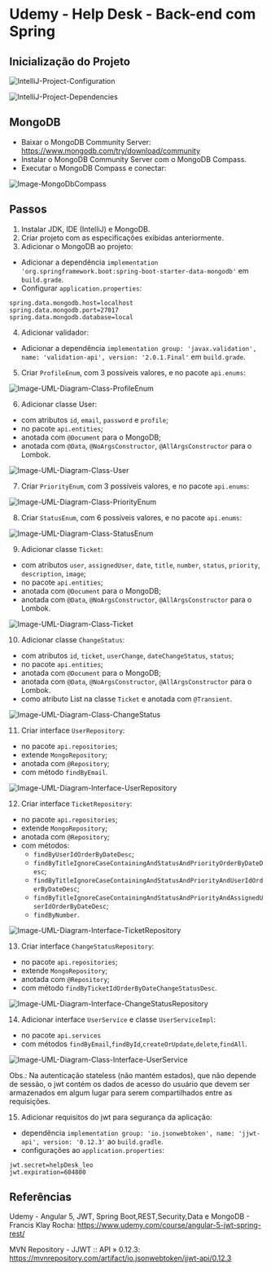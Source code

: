 # Udemy - Help Desk - Back-end com Spring

## Inicialização do Projeto
![IntelliJ-Project-Configuration](imgs/IntelliJ-Spring-Initializr-1.jpg)

![IntelliJ-Project-Dependencies](imgs/IntelliJ-Spring-Initializr-2.jpg)


## MongoDB
- Baixar o MongoDB Community Server: https://www.mongodb.com/try/download/community
- Instalar o MongoDB Community Server com o MongoDB Compass.
- Executar o MongoDB Compass e conectar:

![Image-MongoDbCompass](imgs/MongoDbCompass.jpg)


## Passos
1. Instalar JDK, IDE (IntelliJ) e MongoDB.
2. Criar projeto com as especificações exibidas anteriormente.
3. Adicionar o MongoDB ao projeto:
- Adicionar a dependência `implementation 'org.springframework.boot:spring-boot-starter-data-mongodb'` em `build.grade`.
- Configurar `application.properties`:
```properties
spring.data.mongodb.host=localhost
spring.data.mongodb.port=27017
spring.data.mongodb.database=local
```
4. Adicionar validador:
- Adicionar a dependência `implementation group: 'javax.validation', name: 'validation-api', version: '2.0.1.Final'` em `build.grade`.
5. Criar `ProfileEnum`, com 3 possíveis valores, e no pacote `api.enums`:

![Image-UML-Diagram-Class-ProfileEnum](imgs/UML-Diagram-Class-ProfileEnum.jpg)

6. Adicionar classe User:
- com atributos `id`, `email`, `password` e `profile`;
- no pacote `api.entities`;
- anotada com `@Document` para o MongoDB;
- anotada com `@Data`, `@NoArgsConstructor`, `@AllArgsConstructor` para o Lombok.

![Image-UML-Diagram-Class-User](imgs/UML-Diagram-Class-User.jpg)

7. Criar `PriorityEnum`, com 3 possíveis valores, e no pacote `api.enums`:

![Image-UML-Diagram-Class-PriorityEnum](imgs/UML-Diagram-Class-PriorityEnum.jpg)

8. Criar `StatusEnum`, com 6 possíveis valores, e no pacote `api.enums`:

![Image-UML-Diagram-Class-StatusEnum](imgs/UML-Diagram-Class-StatusEnum.jpg)

9. Adicionar classe `Ticket`:
- com atributos `user`, `assignedUser`, `date`, `title`, `number`, `status`, `priority`, `description`, `image`;
- no pacote `api.entities`;
- anotada com `@Document` para o MongoDB;
- anotada com `@Data`, `@NoArgsConstructor`, `@AllArgsConstructor` para o Lombok.

![Image-UML-Diagram-Class-Ticket](imgs/UML-Diagram-Class-Ticket.jpg)

10. Adicionar classe `ChangeStatus`:
- com atributos `id`, `ticket`, `userChange`, `dateChangeStatus`, `status`;
- no pacote `api.entities`;
- anotada com `@Document` para o MongoDB;
- anotada com `@Data`, `@NoArgsConstructor`, `@AllArgsConstructor` para o Lombok.
- como atributo List na classe `Ticket` e anotada com `@Transient`.

![Image-UML-Diagram-Class-ChangeStatus](imgs/UML-Diagram-Class-ChangeStatus.jpg)

11. Criar interface `UserRepository`:
- no pacote `api.repositories`;
- extende `MongoRepository`;
- anotada com `@Repository`;
- com método `findByEmail`.

![Image-UML-Diagram-Interface-UserRepository](imgs/UML-Diagram-Interface-UserRepository.jpg)

12. Criar interface `TicketRepository`:
- no pacote `api.repositories`;
- extende `MongoRepository`;
- anotada com `@Repository`;
- com métodos:
    * `findByUserIdOrderByDateDesc`;
    * `findByTitleIgnoreCaseContainingAndStatusAndPriorityOrderByDateDesc`;
    * `findByTitleIgnoreCaseContainingAndStatusAndPriorityAndUserIdOrderByDateDesc`;
    * `findByTitleIgnoreCaseContainingAndStatusAndPriorityAndAssignedUserIdOrderByDateDesc`;
    * `findByNumber`.

![Image-UML-Diagram-Interface-TicketRepository](imgs/UML-Diagram-Interface-TicketRepository.jpg)

13. Criar interface `ChangeStatusRepository`:
- no pacote `api.repositories`;
- extende `MongoRepository`;
- anotada com `@Repository`;
- com método `findByTicketIdOrderByDateChangeStatusDesc`.

![Image-UML-Diagram-Interface-ChangeStatusRepository](imgs/UML-Diagram-Interface-ChangeStatusRepository.jpg)

14. Adicionar interface `UserService` e classe `UserServiceImpl`:
- no pacote `api.services`
- com métodos `findByEmail`,`findById`,`createOrUpdate`,`delete`,`findAll`.

![Image-UML-Diagram-Class-Interface-UserService](imgs/UML-Diagram-Class-Interface-UserService.jpg)

Obs.: Na autenticação stateless (não mantém estados), que não depende de sessão,
o jwt contém os dados de acesso do usuário que devem ser armazenados em algum lugar 
para serem compartilhados entre as requisições.

15. Adicionar requisitos do jwt para segurança da aplicação:
- dependência `implementation group: 'io.jsonwebtoken', name: 'jjwt-api', version: '0.12.3'` ao `build.gradle`.
- configurações ao `application.properties`:
```properties
jwt.secret=helpDesk_leo
jwt.expiration=604800
```


## Referências
Udemy - Angular 5, JWT, Spring Boot,REST,Security,Data e MongoDB - Francis Klay Rocha:
https://www.udemy.com/course/angular-5-jwt-spring-rest/

MVN Repository - JJWT :: API » 0.12.3:
https://mvnrepository.com/artifact/io.jsonwebtoken/jjwt-api/0.12.3